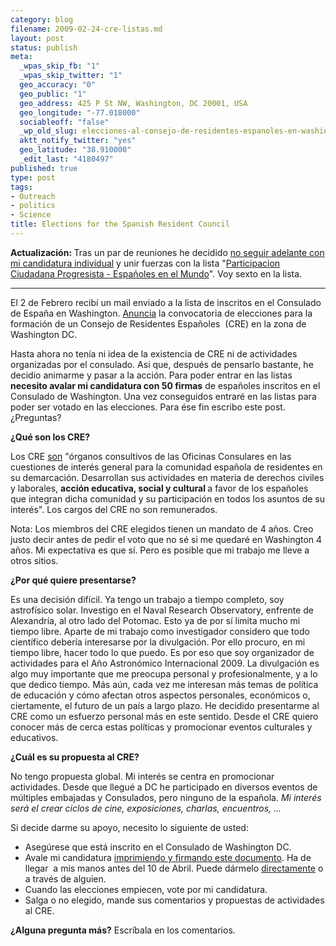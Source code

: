 ```yaml
--- 
category: blog
filename: 2009-02-24-cre-listas.md
layout: post
status: publish
meta: 
  _wpas_skip_fb: "1"
  _wpas_skip_twitter: "1"
  geo_accuracy: "0"
  geo_public: "1"
  geo_address: 425 P St NW, Washington, DC 20001, USA
  geo_longitude: "-77.018000"
  sociableoff: "false"
  _wp_old_slug: elecciones-al-consejo-de-residentes-espanoles-en-washington-dcelections-for-the-spanish-resident-council
  aktt_notify_twitter: "yes"
  geo_latitude: "38.910000"
  _edit_last: "4180497"
published: true
type: post
tags: 
- Outreach
- politics
- Science
title: Elections for the Spanish Resident Council
---
```

<strong>Actualización: </strong>Tras un par de reuniones he decidido <span style="text-decoration:underline;">no seguir adelante con mi candidatura individual</span> y unir fuerzas con la lista "<a href="http://creprogresistas.wordpress.com/">Participacion Ciudadana Progresista - Españoles en el Mundo</a>". Voy sexto en la lista.

--------------

El 2 de Febrero recibí un mail enviado a la lista de inscritos en el Consulado de España en Washington. <a href="/wp-content/uploads/2009/02/edicto-convocatoria-cre.pdf">Anuncia</a> la convocatoria de elecciones para la formación de un Consejo de Residentes Españoles  (CRE) en la zona de Washington DC.

<!--more-->Hasta ahora no tenía ni idea de la existencia de CRE ni de actividades organizadas por el consulado. Asi que, después de pensarlo bastante, he decidio animarme y pasar a la acción. Para poder entrar en las listas <strong>necesito avalar mi candidatura con 50 firmas</strong> de españoles inscritos en el Consulado de Washington. Una vez conseguidos entraré en las listas para poder ser votado en las elecciones. Para ése fin escribo este post. ¿Preguntas?

<strong>¿Qué son los CRE?</strong>

Los CRE <a href="http://www.maec.es/es/MenuPpal/Consulares/Servicios%20Consulares/Espaoles%20en%20el%20extranjero/Consejos%20de%20residentes%20espaoles/Paginas/Consejos%20de%20residentes%20espaoles.aspx">son</a> "órganos consultivos de las Oficinas Consulares en las cuestiones de interés general para la comunidad española de residentes en su demarcación. Desarrollan sus actividades en materia de derechos civiles y laborales, <strong>acción educativa, social y cultural </strong>a favor de los españoles que integran dicha comunidad y su participación en todos los asuntos de su interés". Los cargos del CRE no son remunerados.

Nota: Los miembros del CRE elegidos tienen un mandato de 4 años. Creo justo decir antes de pedir el voto que no sé si me quedaré en Washington 4 años. Mi expectativa es que sí. Pero es posible que mi trabajo me lleve a otros sitios.

<strong>¿Por qué quiere presentarse?</strong>

Es una decisión difícil. Ya tengo un trabajo a tiempo completo, soy astrofísico solar. Investigo en el Naval Research Observatory, enfrente de Alexandría, al otro lado del Potomac. Esto ya de por sí limita mucho mi tiempo libre. Aparte de mi trabajo como investigador considero que todo científico debería interesarse por la divulgación. Por ello procuro, en mi tiempo libre, hacer todo lo que puedo. Es por eso que soy organizador de actividades para el Año Astronómico Internacional 2009. La divulgación es algo muy importante que me preocupa personal y profesionalmente, y a lo que dedico tiempo. Más aún, cada vez me interesan más temas de política de educación y cómo afectan otros aspectos personales, económicos o, ciertamente, el futuro de un país a largo plazo. He decidido presentarme al CRE como un esfuerzo personal más en este sentido. Desde el CRE quiero conocer más de cerca estas políticas y promocionar eventos culturales y educativos.

<strong>¿Cuál es su propuesta al CRE?</strong>

No tengo propuesta global. Mi interés se centra en promocionar actividades. Desde que llegué a DC he participado en diversos eventos de múltiples embajadas y Consulados, pero ninguno de la española. <em>Mi interés será el crear ciclos de cine, exposiciones, charlas, encuentros, ... </em>

Si decide darme su apoyo, necesito lo siguiente de usted:
<ul>
	<li>Asegúrese que está inscrito en el Consulado de Washington DC.</li>
	<li>Avale mi candidatura <a href="/wp-content/uploads/2009/02/lista1.pdf">imprimiendo y firmando este documento</a>. Ha de llegar  a mis manos antes del 10 de Abril. Puede dármelo <a href="contact">directamente</a> o a través de alguien.</li>
	<li>Cuando las elecciones empiecen, vote por mi candidatura.</li>
	<li>Salga o no elegido, mande sus comentarios y propuestas de actividades al CRE.</li>
</ul>
<strong>¿Alguna pregunta más?</strong> Escríbala en los comentarios.<!--:-->
